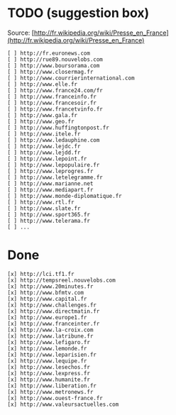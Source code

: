 # TODO (suggestion box)

Source: [http://fr.wikipedia.org/wiki/Presse_en_France](http://fr.wikipedia.org/wiki/Presse_en_France)

    [ ] http://fr.euronews.com
    [ ] http://rue89.nouvelobs.com
    [ ] http://www.boursorama.com
    [ ] http://www.closermag.fr
    [ ] http://www.courrierinternational.com
    [ ] http://www.elle.fr
    [ ] http://www.france24.com/fr
    [ ] http://www.franceinfo.fr
    [ ] http://www.francesoir.fr
    [ ] http://www.francetvinfo.fr
    [ ] http://www.gala.fr
    [ ] http://www.geo.fr
    [ ] http://www.huffingtonpost.fr
    [ ] http://www.itele.fr
    [ ] http://www.ledauphine.com
    [ ] http://www.lejdc.fr
    [ ] http://www.lejdd.fr
    [ ] http://www.lepoint.fr
    [ ] http://www.lepopulaire.fr
    [ ] http://www.leprogres.fr
    [ ] http://www.letelegramme.fr
    [ ] http://www.marianne.net
    [ ] http://www.mediapart.fr
    [ ] http://www.monde-diplomatique.fr
    [ ] http://www.rtl.fr
    [ ] http://www.slate.fr
    [ ] http://www.sport365.fr
    [ ] http://www.telerama.fr
    [ ] ...

# Done

    [x] http://lci.tf1.fr
    [x] http://tempsreel.nouvelobs.com
    [x] http://www.20minutes.fr
    [x] http://www.bfmtv.com
    [x] http://www.capital.fr
    [x] http://www.challenges.fr
    [x] http://www.directmatin.fr
    [x] http://www.europe1.fr
    [x] http://www.franceinter.fr
    [x] http://www.la-croix.com
    [x] http://www.latribune.fr
    [x] http://www.lefigaro.fr
    [x] http://www.lemonde.fr
    [x] http://www.leparisien.fr
    [x] http://www.lequipe.fr
    [x] http://www.lesechos.fr
    [x] http://www.lexpress.fr
    [x] http://www.humanite.fr
    [x] http://www.liberation.fr
    [x] http://www.metronews.fr
    [x] http://www.ouest-france.fr
    [x] http://www.valeursactuelles.com
